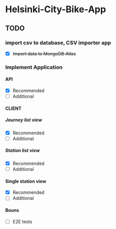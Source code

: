 # Helsinki-City-Bike-App

## TODO

### import csv to database, CSV importer app

- [x] ~~Import data to MongoDB Atlas~~

### Implement Application

#### API

- [x] Recommended
- [ ] Additional

#### CLIENT

##### Journey list view

- [x] Recommended
- [ ] Additional

##### Station list view

- [x] Recommended
- [ ] Additional

#### Single station view

- [x] Recommended
- [ ] Additional

#### Bouns

- [ ] E2E tests
